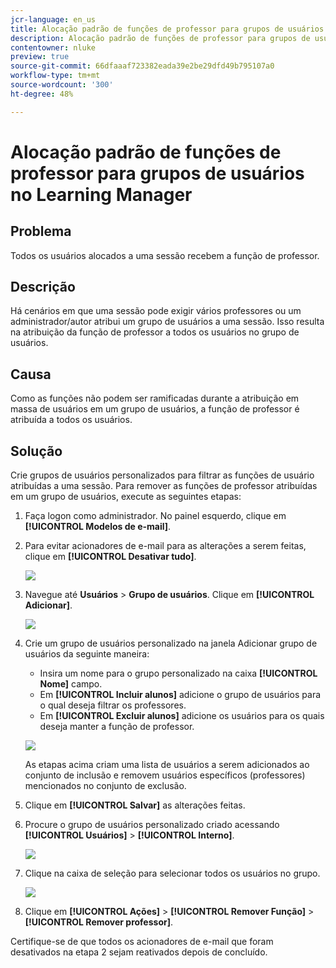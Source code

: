```yaml
---
jcr-language: en_us
title: Alocação padrão de funções de professor para grupos de usuários no Learning Manager
description: Alocação padrão de funções de professor para grupos de usuários no Learning Manager
contentowner: nluke
preview: true
source-git-commit: 66dfaaaf723382eada39e2be29dfd49b795107a0
workflow-type: tm+mt
source-wordcount: '300'
ht-degree: 48%

---
```




# Alocação padrão de funções de professor para grupos de usuários no Learning Manager

## Problema

Todos os usuários alocados a uma sessão recebem a função de professor.

## Descrição

Há cenários em que uma sessão pode exigir vários professores ou um administrador/autor atribui um grupo de usuários a uma sessão. Isso resulta na atribuição da função de professor a todos os usuários no grupo de usuários.

## Causa

Como as funções não podem ser ramificadas durante a atribuição em massa de usuários em um grupo de usuários, a função de professor é atribuída a todos os usuários.

## Solução

Crie grupos de usuários personalizados para filtrar as funções de usuário atribuídas a uma sessão. Para remover as funções de professor atribuídas em um grupo de usuários, execute as seguintes etapas:

1. Faça logon como administrador. No painel esquerdo, clique em **[!UICONTROL Modelos de e-mail]**.
1. Para evitar acionadores de e-mail para as alterações a serem feitas, clique em **[!UICONTROL Desativar tudo]**.

   ![](assets/instructor-disable-all.png)

1. Navegue até **Usuários** > **Grupo de usuários**. Clique em **[!UICONTROL Adicionar]**.

   ![](assets/instructor-usergroups.png)

1. Crie um grupo de usuários personalizado na janela Adicionar grupo de usuários da seguinte maneira:

   * Insira um nome para o grupo personalizado na caixa **[!UICONTROL Nome]** campo.
   * Em **[!UICONTROL Incluir alunos]** adicione o grupo de usuários para o qual deseja filtrar os professores.
   * Em **[!UICONTROL Excluir alunos]** adicione os usuários para os quais deseja manter a função de professor.

   ![](assets/instructor-add-ug.png)

   As etapas acima criam uma lista de usuários a serem adicionados ao conjunto de inclusão e removem usuários específicos (professores) mencionados no conjunto de exclusão.

1. Clique em **[!UICONTROL Salvar]** as alterações feitas.
1. Procure o grupo de usuários personalizado criado acessando **[!UICONTROL Usuários]** > **[!UICONTROL Interno]**.

   ![](assets/instructor-custom-ug.png)

1. Clique na caixa de seleção para selecionar todos os usuários no grupo.

   ![](assets/instructor-bulk-ug.png)

1. Clique em **[!UICONTROL Ações]** > **[!UICONTROL Remover Função]** > **[!UICONTROL Remover professor]**.

Certifique-se de que todos os acionadores de e-mail que foram desativados na etapa 2 sejam reativados depois de concluído.
